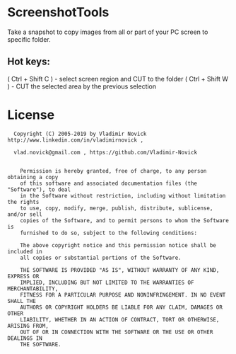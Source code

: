 # ScreenshotTools

Take a snapshot to copy images from all or part of your PC screen to specific folder.

## Hot keys:

 ( Ctrl + Shift C ) - select screen region  and CUT  to the folder
 ( Ctrl + Shift W ) - CUT the selected area by the previous selection 


# License

      Copyright (C) 2005-2019 by Vladimir Novick http://www.linkedin.com/in/vladimirnovick , 

      vlad.novick@gmail.com , https://github.com/Vladimir-Novick
		 

		Permission is hereby granted, free of charge, to any person obtaining a copy
		of this software and associated documentation files (the "Software"), to deal
		in the Software without restriction, including without limitation the rights
		to use, copy, modify, merge, publish, distribute, sublicense, and/or sell
		copies of the Software, and to permit persons to whom the Software is
		furnished to do so, subject to the following conditions:

		The above copyright notice and this permission notice shall be included in
		all copies or substantial portions of the Software.

		THE SOFTWARE IS PROVIDED "AS IS", WITHOUT WARRANTY OF ANY KIND, EXPRESS OR
		IMPLIED, INCLUDING BUT NOT LIMITED TO THE WARRANTIES OF MERCHANTABILITY,
		FITNESS FOR A PARTICULAR PURPOSE AND NONINFRINGEMENT. IN NO EVENT SHALL THE
		AUTHORS OR COPYRIGHT HOLDERS BE LIABLE FOR ANY CLAIM, DAMAGES OR OTHER
		LIABILITY, WHETHER IN AN ACTION OF CONTRACT, TORT OR OTHERWISE, ARISING FROM,
		OUT OF OR IN CONNECTION WITH THE SOFTWARE OR THE USE OR OTHER DEALINGS IN
		THE SOFTWARE. 

